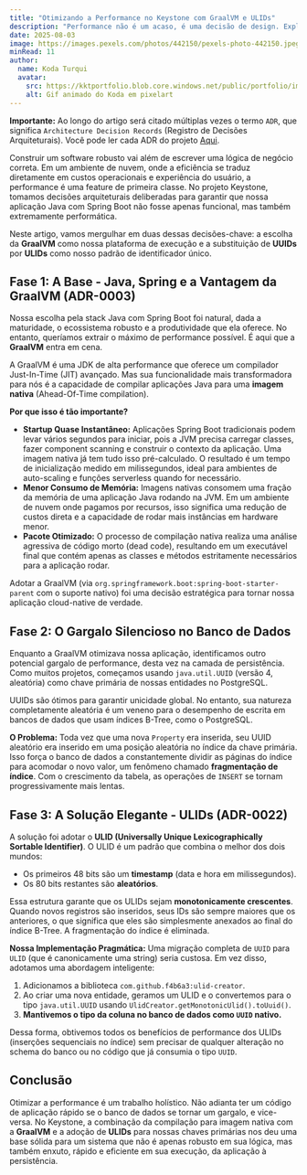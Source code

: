 ```yaml
---
title: "Otimizando a Performance no Keystone com GraalVM e ULIDs"
description: "Performance não é um acaso, é uma decisão de design. Exploramos duas otimizações cruciais no Keystone: a adoção da GraalVM para uma execução nativa e de baixo consumo, e a migração de UUIDs para ULIDs para resolver gargalos de performance no banco de dados."
date: 2025-08-03
image: https://images.pexels.com/photos/442150/pexels-photo-442150.jpeg?auto=compress&cs=tinysrgb&w=1260&h=750&dpr=1
minRead: 11
author:
  name: Koda Turqui
  avatar:
    src: https://kktportfolio.blob.core.windows.net/public/portfolio/images/20250809_2318_Homem com Fones_remix_01k28w7xx5ehz85pss8pqtxek5-1.webp
    alt: Gif animado do Koda em pixelart
---
```


**Importante:** Ao longo do artigo será citado múltiplas vezes o termo `ADR`, que significa `Architecture Decision Records` (Registro de Decisões Arquiteturais). Você pode ler cada ADR do projeto [Aqui](https://github.com/koda-kaolinite/keystone_api/tree/main/docs/ARCHITECTURE-DESICION-LOG).

Construir um software robusto vai além de escrever uma lógica de negócio correta. Em um ambiente de nuvem, onde a eficiência se traduz diretamente em custos operacionais e experiência do usuário, a performance é uma feature de primeira classe. No projeto Keystone, tomamos decisões arquiteturais deliberadas para garantir que nossa aplicação Java com Spring Boot não fosse apenas funcional, mas também extremamente performática.

Neste artigo, vamos mergulhar em duas dessas decisões-chave: a escolha da **GraalVM** como nossa plataforma de execução e a substituição de **UUIDs** por **ULIDs** como nosso padrão de identificador único.

## Fase 1: A Base - Java, Spring e a Vantagem da GraalVM (ADR-0003)

Nossa escolha pela stack Java com Spring Boot foi natural, dada a maturidade, o ecossistema robusto e a produtividade que ela oferece. No entanto, queríamos extrair o máximo de performance possível. É aqui que a **GraalVM** entra em cena.

A GraalVM é uma JDK de alta performance que oferece um compilador Just-In-Time (JIT) avançado. Mas sua funcionalidade mais transformadora para nós é a capacidade de compilar aplicações Java para uma **imagem nativa** (Ahead-Of-Time compilation).

**Por que isso é tão importante?**
-   **Startup Quase Instantâneo:** Aplicações Spring Boot tradicionais podem levar vários segundos para iniciar, pois a JVM precisa carregar classes, fazer component scanning e construir o contexto da aplicação. Uma imagem nativa já tem tudo isso pré-calculado. O resultado é um tempo de inicialização medido em milissegundos, ideal para ambientes de auto-scaling e funções serverless quando for necessário.
-   **Menor Consumo de Memória:** Imagens nativas consomem uma fração da memória de uma aplicação Java rodando na JVM. Em um ambiente de nuvem onde pagamos por recursos, isso significa uma redução de custos direta e a capacidade de rodar mais instâncias em hardware menor.
-   **Pacote Otimizado:** O processo de compilação nativa realiza uma análise agressiva de código morto (dead code), resultando em um executável final que contém apenas as classes e métodos estritamente necessários para a aplicação rodar.

Adotar a GraalVM (via `org.springframework.boot:spring-boot-starter-parent` com o suporte nativo) foi uma decisão estratégica para tornar nossa aplicação cloud-native de verdade.

## Fase 2: O Gargalo Silencioso no Banco de Dados

Enquanto a GraalVM otimizava nossa aplicação, identificamos outro potencial gargalo de performance, desta vez na camada de persistência. Como muitos projetos, começamos usando `java.util.UUID` (versão 4, aleatória) como chave primária de nossas entidades no PostgreSQL.

UUIDs são ótimos para garantir unicidade global. No entanto, sua natureza completamente aleatória é um veneno para o desempenho de escrita em bancos de dados que usam índices B-Tree, como o PostgreSQL.

**O Problema:**
Toda vez que uma nova `Property` era inserida, seu UUID aleatório era inserido em uma posição aleatória no índice da chave primária. Isso força o banco de dados a constantemente dividir as páginas do índice para acomodar o novo valor, um fenômeno chamado **fragmentação de índice**. Com o crescimento da tabela, as operações de `INSERT` se tornam progressivamente mais lentas.

## Fase 3: A Solução Elegante - ULIDs (ADR-0022)

A solução foi adotar o **ULID (Universally Unique Lexicographically Sortable Identifier)**. O ULID é um padrão que combina o melhor dos dois mundos:
-   Os primeiros 48 bits são um **timestamp** (data e hora em milissegundos).
-   Os 80 bits restantes são **aleatórios**.

Essa estrutura garante que os ULIDs sejam **monotonicamente crescentes**. Quando novos registros são inseridos, seus IDs são sempre maiores que os anteriores, o que significa que eles são simplesmente anexados ao final do índice B-Tree. A fragmentação do índice é eliminada.

**Nossa Implementação Pragmática:**
Uma migração completa de `UUID` para `ULID` (que é canonicamente uma string) seria custosa. Em vez disso, adotamos uma abordagem inteligente:
1.  Adicionamos a biblioteca `com.github.f4b6a3:ulid-creator`.
2.  Ao criar uma nova entidade, geramos um ULID e o convertemos para o tipo `java.util.UUID` usando `UlidCreator.getMonotonicUlid().toUuid()`.
3.  **Mantivemos o tipo da coluna no banco de dados como `UUID` nativo.**

Dessa forma, obtivemos todos os benefícios de performance dos ULIDs (inserções sequenciais no índice) sem precisar de qualquer alteração no schema do banco ou no código que já consumia o tipo `UUID`.

## Conclusão

Otimizar a performance é um trabalho holístico. Não adianta ter um código de aplicação rápido se o banco de dados se tornar um gargalo, e vice-versa. No Keystone, a combinação da compilação para imagem nativa com a **GraalVM** e a adoção de **ULIDs** para nossas chaves primárias nos deu uma base sólida para um sistema que não é apenas robusto em sua lógica, mas também enxuto, rápido e eficiente em sua execução, da aplicação à persistência.
